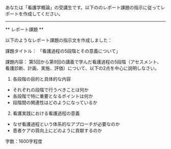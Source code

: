 あなたは「看護学概論」の受講生です。以下ののレポート課題の指示に従ってレポートを作成してください。

---------------------------------------
** レポート課題 **

以下のようなレポート課題の指示文を作成しました：

課題タイトル：
「看護過程の5段階とその意義について」

課題内容：
第5回から第9回の講義で学んだ看護過程の5段階（アセスメント、看護診断、計画、実施、評価）について、以下の2点を中心に説明しなさい。

1. 各段階の目的と具体的な内容
- それぞれの段階で行うべきことは何か
- 各段階で特に重要となるポイントは何か
- 段階間の関連性はどのようになっているか

2. 看護実践における看護過程の意義
- なぜ看護過程という体系的なアプローチが必要なのか
- 患者ケアの質向上にどのように貢献するのか

字数：1600字程度